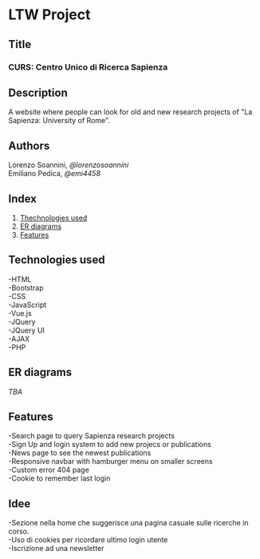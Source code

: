 # LTW Project

## Title
### CURS: Centro Unico di Ricerca Sapienza

## Description
A website where people can look for old and new research projects of "La Sapienza: University of Rome".

## Authors
Lorenzo Soannini, *@lorenzosoannini*\
Emiliano Pedica, *@emi4458*

## Index
1. [Thechnologies used](#Technologies-used)
1. [ER diagrams](#ER-diagrams)
1. [Features](#Features)

## Technologies used
-HTML\
-Bootstrap\
-CSS\
-JavaScript\
-Vue.js\
-JQuery\
-JQuery UI\
-AJAX\
-PHP

## ER diagrams
*TBA*

## Features
-Search page to query Sapienza research projects\
-Sign Up and login system to add new projecs or publications\
-News page to see the newest publications\
-Responsive navbar with hamburger menu on smaller screens\
-Custom error 404 page\
-Cookie to remember last login

## Idee
-Sezione nella home che suggerisce una pagina casuale sulle ricerche in corso.\
-Uso di cookies per ricordare ultimo login utente\
-Iscrizione ad una newsletter
